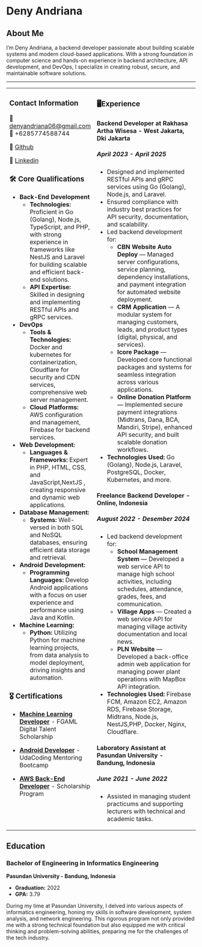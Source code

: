 # Deny Andriana

## About Me

I’m Deny Andriana, a backend developer passionate about building scalable systems and modern cloud-based applications. With a strong foundation in computer science and hands-on experience in backend architecture, API development, and DevOps, I specialize in creating robust, secure, and maintainable software solutions.

---

<table>
  <tr>
    <td valign="top" width="30%">

### Contact Information
📧 denyandriana06@gmail.com  
📱 +6285774588744

🔗 [Github](https://github.com/enkeiacne)

🔗 [Linkedin](https://www.linkedin.com/in/deny-andriana-934715120/)

### 🛠 Core Qualifications

- **Back-End Development**
  - **Technologies:** Proficient in Go (Golang), Node.js, TypeScript, and PHP, with strong experience in frameworks like NestJS and Laravel for building scalable and efficient back-end solutions.
  - **API Expertise:** Skilled in designing and implementing RESTful APIs and gRPC services.
- **DevOps**
  - **Tools & Technologies:** Docker and kubernetes for containerization, Cloudflare for security and CDN services, comprehensive web server management.
  - **Cloud Platforms:** AWS configuration and management, Firebase for backend services.
- **Web Development:**
  - **Languages & Frameworks:** Expert in PHP, HTML, CSS, and JavaScript,NextJS , creating responsive and dynamic web applications.
- **Database Management:**
  - **Systems:** Well-versed in both SQL and NoSQL databases, ensuring efficient data storage and retrieval.
- **Android Development:**
  - **Programming Languages:** Develop Android applications with a focus on user experience and performance using Java and Kotlin.
- **Machine Learning:**
  - **Python:** Utilizing Python for machine learning projects, from data analysis to model deployment, driving insights and automation.

### 🎖 Certifications

- **[Machine Learning Developer](https://drive.google.com/file/d/1XQAuQvi266kIgdkmchQ8URYWGPjK481O/view?usp=drive_link)** - FGAML Digital Talent Scholarship
- **[Android Developer](https://drive.google.com/file/d/1GTUMnVT-3AIZcU8prAZZjbfiMP1KDBWd/view?usp=sharing)** - UdaCoding Mentoring Bootcamp
- **[AWS Back-End Developer](https://drive.google.com/file/d/1n6ElmTYQ1-KZVtW_0lhMrP9BhOqE-sd2/view?usp=sharing)** - Scholarship Program

    </td>
    <td valign="top" width="70%">

### 🖥Experience

#### Backend Developer at Rakhasa Artha Wisesa - West Jakarta, Dki Jakarta

##### April 2023 - April 2025

- Designed and implemented RESTful APIs and gRPC services using Go (Golang), Node.js, and Laravel.
- Ensured compliance with industry best practices for API security, documentation, and scalability.
- Led backend development for:
  - **CBN Website Auto Deploy** — Managed server configurations, service planning, dependency installations, and payment integration for automated website deployment.
  - **CRM Application** — A modular system for managing customers, leads, and product types (digital, physical, and services).
  - **Icore Package** — Developed core functional packages and systems for seamless integration across various applications.
  - **Online Donation Platform** — Implemented secure payment integrations (Midtrans, Dana, BCA, Mandiri, Stripe), enhanced API security, and built scalable donation workflows.
- **Technologies Used:** Go (Golang), Node.js, Laravel, PostgreSQL, Docker, Kubernetes, and more.

#### Freelance Backend Developer - Online, Indonesia

##### August 2022 - Desember 2024
- Led backend development for:
  - **School Management System** — Developed a web service API to manage high school activities, including schedules, attendance, grades, fees, and communication.
  - **Village Apps** — Created a web service API for managing village activity documentation and local news.
  - **PLN Website** — Developed a back-office admin web application for managing power plant operations with MapBox API integration.
- **Technologies Used:** Firebase FCM, Amazon EC2, Amazon RDS, Firebase Storage, Midtrans, Node.js, NestJS,PHP, Docker, Nginx, Cloudflare.

#### Laboratory Assistant at Pasundan University - Bandung, Indonesia

##### June 2021 - June 2022

- Assisted in managing student practicums and supporting lecturers with technical and academic tasks.


</td>
      </tr>
    </table>

## Education

### Bachelor of Engineering in Informatics Engineering

**Pasundan University - Bandung, Indonesia**

- **Graduation:** 2022
- **GPA:** 3.79

During my time at Pasundan University, I delved into various aspects of informatics engineering, honing my skills in software development, system analysis, and network engineering. This rigorous program not only provided me with a strong technical foundation but also equipped me with critical thinking and problem-solving abilities, preparing me for the challenges of the tech industry.
